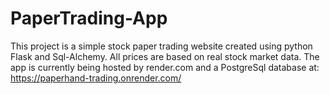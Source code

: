 # PaperTrading-App
This project is a simple stock paper trading website created using python Flask and Sql-Alchemy.
All prices are based on real stock market data.
The app is currently being hosted by render.com and a PostgreSql database at: 
https://paperhand-trading.onrender.com/
